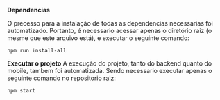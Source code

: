 **Dependencias**

O precesso para a instalação de todas as dependencias necessarias foi automatizado. Portanto, é necessario acessar apenas o diretório raiz (o mesme que este arquivo está), e executar o seguinte comando:

~~~
npm run install-all
~~~


**Executar o projeto**
A execução do projeto, tanto do backend quanto do mobile, tambem foi automatizada. Sendo necessario executar apenas o seguinte comando no repositorio raiz:

~~~
npm start
~~~
